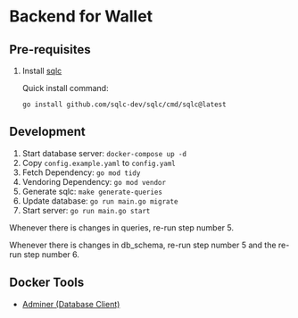 # Backend for Wallet

## Pre-requisites
1. Install [sqlc](https://github.com/sqlc-dev/sqlc/blob/main/docs/overview/install.md)

    Quick install command:
    ```
    go install github.com/sqlc-dev/sqlc/cmd/sqlc@latest
    ```

## Development

1. Start database server: `docker-compose up -d`
2. Copy `config.example.yaml` to `config.yaml`
3. Fetch Dependency: `go mod tidy`
4. Vendoring Dependency: `go mod vendor`
5. Generate sqlc: `make generate-queries`
6. Update database: `go run main.go migrate`
7. Start server: `go run main.go start`

Whenever there is changes in queries, re-run step number 5.

Whenever there is changes in db_schema, re-run step number 5 and the re-run step number 6.

## Docker Tools

- [Adminer (Database Client)](http://localhost:8080)